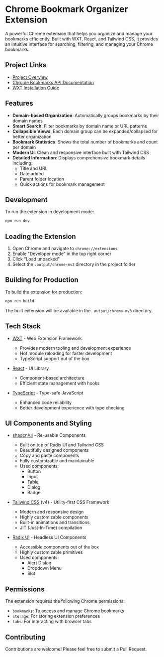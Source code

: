 # Chrome Bookmark Organizer Extension

A powerful Chrome extension that helps you organize and manage your bookmarks
efficiently. Built with WXT, React, and Tailwind CSS, it provides an intuitive
interface for searching, filtering, and managing your Chrome bookmarks.

## Project Links

- [Project Overview](https://linear.app/axm-coder/project/chrome-bookmark-organizer-vite-wxt-b604049a51fb/overview)
- [Chrome Bookmarks API Documentation](https://developer.chrome.com/docs/extensions/reference/api/bookmarks)
- [WXT Installation Guide](https://wxt.dev/guide/installation.html)

## Features

- **Domain-based Organization**: Automatically groups bookmarks by their domain
  names
- **Smart Search**: Filter bookmarks by domain name or URL patterns
- **Collapsible Views**: Each domain group can be expanded/collapsed for better
  organization
- **Bookmark Statistics**: Shows the total number of bookmarks and count per
  domain
- **Modern UI**: Clean and responsive interface built with Tailwind CSS
- **Detailed Information**: Displays comprehensive bookmark details including:
  - Title and URL
  - Date added
  - Parent folder location
  - Quick actions for bookmark management

## Development

To run the extension in development mode:

```bash
npm run dev
```

## Loading the Extension

1. Open Chrome and navigate to `chrome://extensions`
2. Enable "Developer mode" in the top right corner
3. Click "Load unpacked"
4. Select the `.output/chrome-mv3` directory in the project folder

## Building for Production

To build the extension for production:

```bash
npm run build
```

The built extension will be available in the `.output/chrome-mv3` directory.

## Tech Stack

- [WXT](https://wxt.dev/) - Web Extension Framework
  - Provides modern tooling and development experience
  - Hot module reloading for faster development
  - TypeScript support out of the box
- [React](https://reactjs.org/) - UI Library

  - Component-based architecture
  - Efficient state management with hooks

- [TypeScript](https://www.typescriptlang.org/) - Type-safe JavaScript
  - Enhanced code reliability
  - Better development experience with type checking

## UI Components and Styling

- [shadcn/ui](https://ui.shadcn.com/) - Re-usable Components

  - Built on top of Radix UI and Tailwind CSS
  - Beautifully designed components
  - Copy and paste components
  - Fully customizable and maintainable
  - Used components:
    - Button
    - Input
    - Table
    - Dialog
    - Badge

- [Tailwind CSS](https://tailwindcss.com/) (v4) - Utility-first CSS Framework

  - Modern and responsive design
  - Highly customizable components
  - Built-in animations and transitions
  - JIT (Just-In-Time) compilation

- [Radix UI](https://www.radix-ui.com/) - Headless UI Components
  - Accessible components out of the box
  - Highly customizable primitives
  - Used components:
    - Alert Dialog
    - Dropdown Menu
    - Slot

## Permissions

The extension requires the following Chrome permissions:

- `bookmarks`: To access and manage Chrome bookmarks
- `storage`: For storing extension preferences
- `tabs`: For interacting with browser tabs

## Contributing

Contributions are welcome! Please feel free to submit a Pull Request.
